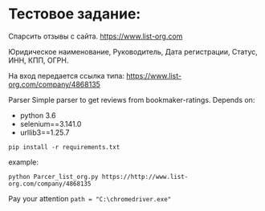 # Тестовое задание:
Спарсить отзывы с сайта.
https://www.list-org.com 

Юридическое наименование, Руководитель, Дата регистрации, Статус, ИНН, КПП, ОГРН.

На вход передается ссылка типа:
https://www.list-org.com/company/4868135

Parser
Simple parser to get reviews from bookmaker-ratings.
Depends on:

- python 3.6
- selenium==3.141.0
- urllib3==1.25.7


`pip install -r requirements.txt`

example:

`python Parcer_list_org.py https://http://www.list-org.com/company/4868135`

Pay your attention
`path = "C:\chromedriver.exe"`
